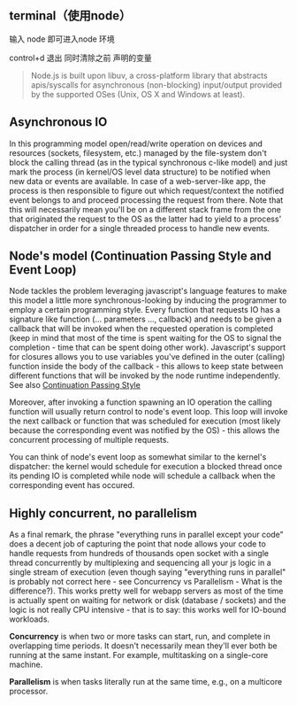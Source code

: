 ## terminal（使用node）

输入 node 即可进入node 环境

control+d 退出 同时清除之前 声明的变量



> Node.js is built upon libuv, a cross-platform library that abstracts apis/syscalls for asynchronous (non-blocking) input/output provided by the supported OSes (Unix, OS X and Windows at least).

## Asynchronous IO

In this programming model open/read/write operation on devices and resources (sockets, filesystem, etc.) managed by the file-system don't block the calling thread (as in the typical synchronous c-like model) and just mark the process (in kernel/OS level data structure) to be notified when new data or events are available. In case of a web-server-like app, the process is then responsible to figure out which request/context the notified event belongs to and proceed processing the request from there. Note that this will necessarily mean you'll be on a different stack frame from the one that originated the request to the OS as the latter had to yield to a process' dispatcher in order for a single threaded process to handle new events.

## Node's model (Continuation Passing Style and Event Loop)

Node tackles the problem leveraging javascript's language features to make this model a little more synchronous-looking by inducing the programmer to employ a certain programming style. Every function that requests IO has a signature like function (... parameters ..., callback) and needs to be given a callback that will be invoked when the requested operation is completed (keep in mind that most of the time is spent waiting for the OS to signal the completion - time that can be spent doing other work). Javascript's support for closures allows you to use variables you've defined in the outer (calling) function inside the body of the callback - this allows to keep state between different functions that will be invoked by the node runtime independently. See also [Continuation Passing Style](https://en.wikipedia.org/wiki/Continuation-passing_style)

Moreover, after invoking a function spawning an IO operation the calling function will usually return control to node's event loop. This loop will invoke the next callback or function that was scheduled for execution (most likely because the corresponding event was notified by the OS) - this allows the concurrent processing of multiple requests.

You can think of node's event loop as somewhat similar to the kernel's dispatcher: the kernel would schedule for execution a blocked thread once its pending IO is completed while node will schedule a callback when the corresponding event has occured.

## Highly concurrent, no parallelism
As a final remark, the phrase "everything runs in parallel except your code" does a decent job of capturing the point that node allows your code to handle requests from hundreds of thousands open socket with a single thread concurrently by multiplexing and sequencing all your js logic in a single stream of execution (even though saying "everything runs in parallel" is probably not correct here - see Concurrency vs Parallelism - What is the difference?). This works pretty well for webapp servers as most of the time is actually spent on waiting for network or disk (database / sockets) and the logic is not really CPU intensive - that is to say: this works well for IO-bound workloads.

**Concurrency** is when two or more tasks can start, run, and complete in overlapping time periods. It doesn't necessarily mean they'll ever both be running at the same instant. For example, multitasking on a single-core machine.

**Parallelism** is when tasks literally run at the same time, e.g., on a multicore processor.







